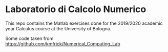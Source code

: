 # Laboratorio di Calcolo Numerico

This repo contains the Matlab exercises done for the 2019/2020 academic year Calculus course at the University of Bologna.

Some code taken from https://github.com/kmfrick/Numerical_Computing_Lab
